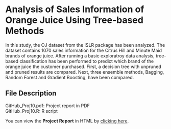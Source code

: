 # Analysis of Sales Information of Orange Juice Using Tree-based Methods

In this study, the OJ dataset from the ISLR package has been analyzed. The dataset contains 1070 sales information for the Citrus Hill and Minute Maid brands of orange juice. After running a basic exploratroy data analysis, tree-based classification has been performed to predict which brand of the orange juice the customer purchased. First, a decision tree with unpruned and pruned results are compared. Next, three ensemble methods, Bagging, Random Forest and Gradient Boosting, have been compared.


## File Description
GitHub_Proj10.pdf: Project report in PDF <br>
GitHub_Proj10.R: R script

You can view the **Project Report** in HTML by [clicking here]().

